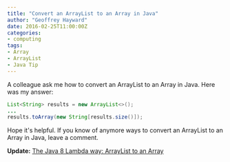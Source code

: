 ```yaml
---
title: "Convert an ArrayList to an Array in Java"
author: "Geoffrey Hayward"
date: 2016-02-25T11:00:00Z
categories:
- computing
tags:
- Array
- ArrayList
- Java Tip
---
```

A colleague ask me how to convert an ArrayList to an Array in Java. Here was my answer:

<!--more-->

```java
List<String> results = new ArrayList<>();
...
results.toArray(new String[results.size()]);
```

Hope it's helpful. If you know of anymore ways to convert an ArrayList to an Array in Java, leave a comment.

**Update:** [The Java 8 Lambda way: ArrayList to an Array](/posts/2016/07/java-8-lambda-way-arraylist-to-an-array/)
